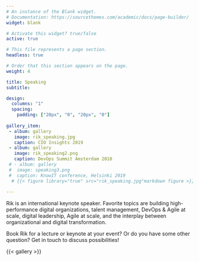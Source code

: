 ```yaml
---
# An instance of the Blank widget.
# Documentation: https://sourcethemes.com/academic/docs/page-builder/
widget: blank

# Activate this widget? true/false
active: true

# This file represents a page section.
headless: true

# Order that this section appears on the page.
weight: 4

title: Speaking
subtitle:

design:
  columns: "1"
  spacing:
    padding: ["20px", "0", "20px", "0"]
    
gallery_item:
 - album: gallery
   image: rik_speaking.jpg
   caption: CIO Insights 2019
 - album: gallery
   image: rik_speaking2.png
   caption: DevOps Summit Amsterdam 2018  
 # - album: gallery
 #  image: speaking3.png
 #  caption: KnowIT conference, Helsinki 2019 
  # {{< figure library="true" src="rik_speaking.jpg"markdown figure >}}  
      
---
```


Rik is an international keynote speaker. Favorite topics are building high-performance digital organizations, talent management, DevOps & Agile at scale, digital leadership, Agile at scale, and the interplay between organizational and digital transformation. 

Book Rik for a lecture or keynote at your event? Or do you have some other question? Get in touch to discuss possibilities!

{{< gallery >}}



